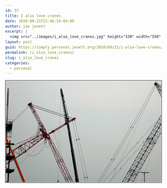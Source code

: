 ```yaml
---
id: 37
title: I also love cranes.
date: 2010-09-21T22:46:54-04:00
author: joe jenett
excerpt: |
  <img src="../images/i_also_love_cranes.jpg" height="330" width="550" style="border:none;" alt="I also love cranes.">
layout: post
guid: https://simply.personal.jenett.org/2010/09/21/i-also-love-cranes/
permalink: /i_also_love_cranes/
slug: i_also_love_cranes
categories:
  - personal
---
```

<img loading="lazy" src="../images/i_also_love_cranes.jpg" height="330" width="550" style="border:none;" alt="I also love cranes.">